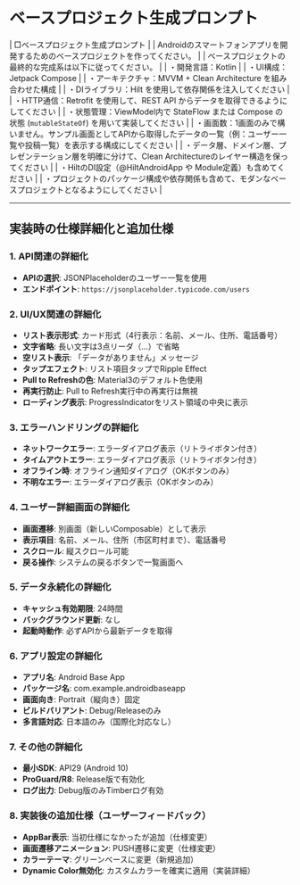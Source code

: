 # ベースプロジェクト生成プロンプト

| □ベースプロジェクト生成プロンプト |
| Androidのスマートフォンアプリを開発するためのベースプロジェクトを作ってください。 |
| ベースプロジェクトの最終的な完成系は以下に従ってください。 |
| ・開発言語：Kotlin |
| ・UI構成：Jetpack Compose |
| ・アーキテクチャ：MVVM + Clean Architecture を組み合わせた構成 |
| ・DIライブラリ：Hilt を使用して依存関係を注入してください |
| ・HTTP通信：Retrofit を使用して、REST API からデータを取得できるようにしてください |
| ・状態管理：ViewModel内で StateFlow または Compose の状態 (`mutableStateOf`) を用いて実装してください |
| ・画面数：1画面のみで構いません。サンプル画面としてAPIから取得したデータの一覧（例：ユーザー一覧や投稿一覧）を表示する構成にしてください |
| ・データ層、ドメイン層、プレゼンテーション層を明確に分けて、Clean Architectureのレイヤー構造を保ってください |
| ・HiltのDI設定（@HiltAndroidApp や Module定義）も含めてください |
| ・プロジェクトのパッケージ構成や依存関係も含めて、モダンなベースプロジェクトとなるようにしてください |

---

## 実装時の仕様詳細化と追加仕様

### 1. API関連の詳細化
- **APIの選択**: JSONPlaceholderのユーザー一覧を使用
- **エンドポイント**: `https://jsonplaceholder.typicode.com/users`

### 2. UI/UX関連の詳細化
- **リスト表示形式**: カード形式（4行表示：名前、メール、住所、電話番号）
- **文字省略**: 長い文字は3点リーダ（...）で省略
- **空リスト表示**: 「データがありません」メッセージ
- **タップエフェクト**: リスト項目タップでRipple Effect
- **Pull to Refreshの色**: Material3のデフォルト色使用
- **再実行防止**: Pull to Refresh実行中の再実行は無視
- **ローディング表示**: ProgressIndicatorをリスト領域の中央に表示

### 3. エラーハンドリングの詳細化
- **ネットワークエラー**: エラーダイアログ表示（リトライボタン付き）
- **タイムアウトエラー**: エラーダイアログ表示（リトライボタン付き）
- **オフライン時**: オフライン通知ダイアログ（OKボタンのみ）
- **不明なエラー**: エラーダイアログ表示（OKボタンのみ）

### 4. ユーザー詳細画面の詳細化
- **画面遷移**: 別画面（新しいComposable）として表示
- **表示項目**: 名前、メール、住所（市区町村まで）、電話番号
- **スクロール**: 縦スクロール可能
- **戻る操作**: システムの戻るボタンで一覧画面へ

### 5. データ永続化の詳細化
- **キャッシュ有効期限**: 24時間
- **バックグラウンド更新**: なし
- **起動時動作**: 必ずAPIから最新データを取得

### 6. アプリ設定の詳細化
- **アプリ名**: Android Base App
- **パッケージ名**: com.example.androidbaseapp
- **画面向き**: Portrait（縦向き）固定
- **ビルドバリアント**: Debug/Releaseのみ
- **多言語対応**: 日本語のみ（国際化対応なし）

### 7. その他の詳細化
- **最小SDK**: API29 (Android 10)
- **ProGuard/R8**: Release版で有効化
- **ログ出力**: Debug版のみTimberログ有効

### 8. 実装後の追加仕様（ユーザーフィードバック）
- **AppBar表示**: 当初仕様になかったが追加（仕様変更）
- **画面遷移アニメーション**: PUSH遷移に変更（仕様変更）
- **カラーテーマ**: グリーンベースに変更（新規追加）
- **Dynamic Color無効化**: カスタムカラーを確実に適用（実装詳細）